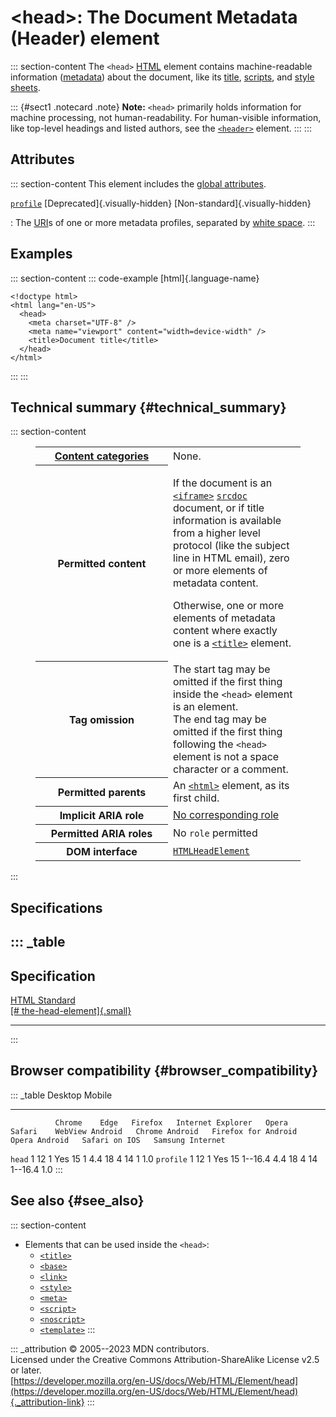 

# \<head\>: The Document Metadata (Header) element



::: section-content
The `<head>` [HTML](../index) element contains machine-readable
information
([metadata](https://developer.mozilla.org/en-US/docs/Glossary/Metadata))
about the document, like its [title](title), [scripts](script), and
[style sheets](style).

::: {#sect1 .notecard .note}
**Note:** `<head>` primarily holds information for machine processing,
not human-readability. For human-visible information, like top-level
headings and listed authors, see the [`<header>`](header) element.
:::
:::

## Attributes

::: section-content
This element includes the [global attributes](../global_attributes).

[`profile`](#profile) [Deprecated]{.visually-hidden} [Non-standard]{.visually-hidden}

:   The [URI](https://developer.mozilla.org/en-US/docs/Glossary/URI)s of
    one or more metadata profiles, separated by [white
    space](https://developer.mozilla.org/en-US/docs/Glossary/Whitespace).
:::

## Examples

::: section-content
::: code-example
[html]{.language-name}

``` {signature="yXjwe/c/5BBR2/0Xj76DfRIM40/zDF5hKNrUillhYE0=" data-language="html"}
<!doctype html>
<html lang="en-US">
  <head>
    <meta charset="UTF-8" />
    <meta name="viewport" content="width=device-width" />
    <title>Document title</title>
  </head>
</html>
```
:::
:::

## Technical summary {#technical_summary}

::: section-content
<figure class="table-container">
<div class="_table">
<table class="properties">
<colgroup>
<col style="width: 50%" />
<col style="width: 50%" />
</colgroup>
<tbody>
<tr class="odd">
<th scope="row"><a href="../content_categories">Content
categories</a></th>
<td>None.</td>
</tr>
<tr class="even">
<th scope="row">Permitted content</th>
<td><p>If the document is an <a
href="iframe"><code>&lt;iframe&gt;</code></a> <a
href="iframe#srcdoc"><code>srcdoc</code></a> document, or if title
information is available from a higher level protocol (like the subject
line in HTML email), zero or more elements of metadata content.</p>
<p>Otherwise, one or more elements of metadata content where exactly one
is a <a href="title"><code>&lt;title&gt;</code></a> element.</p></td>
</tr>
<tr class="odd">
<th scope="row">Tag omission</th>
<td>The start tag may be omitted if the first thing inside the
<code>&lt;head&gt;</code> element is an element.<br />
The end tag may be omitted if the first thing following the
<code>&lt;head&gt;</code> element is not a space character or a
comment.</td>
</tr>
<tr class="even">
<th scope="row">Permitted parents</th>
<td>An <a href="html"><code>&lt;html&gt;</code></a> element, as its
first child.</td>
</tr>
<tr class="odd">
<th scope="row">Implicit ARIA role</th>
<td><a href="https://www.w3.org/TR/html-aria/#dfn-no-corresponding-role"
target="_blank">No corresponding role</a></td>
</tr>
<tr class="even">
<th scope="row">Permitted ARIA roles</th>
<td>No <code>role</code> permitted</td>
</tr>
<tr class="odd">
<th scope="row">DOM interface</th>
<td><a
href="https://developer.mozilla.org/en-US/docs/Web/API/HTMLHeadElement"><code>HTMLHeadElement</code></a></td>
</tr>
</tbody>
</table>

</figure>
:::

## Specifications

::: _table
  ----------------------------------------------------------------------------------------------------
  Specification
  ----------------------------------------------------------------------------------------------------
  [HTML Standard\
  [\#
  the-head-element]{.small}](https://html.spec.whatwg.org/multipage/semantics.html#the-head-element)

  ----------------------------------------------------------------------------------------------------
:::

## Browser compatibility {#browser_compatibility}

::: _table
              Desktop                                                          Mobile                                                                                   
  ----------- --------- ------ --------- ------------------- ------- --------- ----------------- ---------------- --------------------- --------------- --------------- ------------------
              Chrome    Edge   Firefox   Internet Explorer   Opera   Safari    WebView Android   Chrome Android   Firefox for Android   Opera Android   Safari on IOS   Samsung Internet
  `head`      1         12     1         Yes                 15      1         4.4               18               4                     14              1               1.0
  `profile`   1         12     1         Yes                 15      1--16.4   4.4               18               4                     14              1--16.4         1.0
:::

## See also {#see_also}

::: section-content
-   Elements that can be used inside the `<head>`:
    -   [`<title>`](title)
    -   [`<base>`](base)
    -   [`<link>`](link)
    -   [`<style>`](style)
    -   [`<meta>`](meta)
    -   [`<script>`](script)
    -   [`<noscript>`](noscript)
    -   [`<template>`](template)
:::

::: _attribution
© 2005--2023 MDN contributors.\
Licensed under the Creative Commons Attribution-ShareAlike License v2.5
or later.\
[https://developer.mozilla.org/en-US/docs/Web/HTML/Element/head](https://developer.mozilla.org/en-US/docs/Web/HTML/Element/head){._attribution-link}
:::
